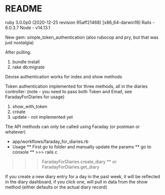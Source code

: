 # README

ruby 3.0.0p0 (2020-12-25 revision 95aff21468) [x86_64-darwin19]
Rails - 6.0.3.7
Node - v14.13.1

New gem: simple_token_authentication
(also rubocop and pry, but that was just nostalgia)

After pulling:
1. bundle install
2. rake db:migrate

Devise authentication works for index and show methods

Token authentication implemented for three methods, all in the diaries controller:
(note - you need to pass both Token and Email, see FaradayForDiaries for usage)
1. show_with_token
2. create
3. update - not implemented yet

The API methods can only be called using Faraday (or postman or whatever)
* app/workflows/faraday_for_diaries.rb
* Usage
** First go to folder and manually update the params
** go to console
** >>> rails c
>>> FaradayForDiaries.create_diary
** or
>>> FaradayForDiaries.get_diary

If you create a new diary entry for a day in the past week, it will be reflected in the
diary dashboard, if you click one, will pull in data from the show method (either defaults or the actual diary record)

